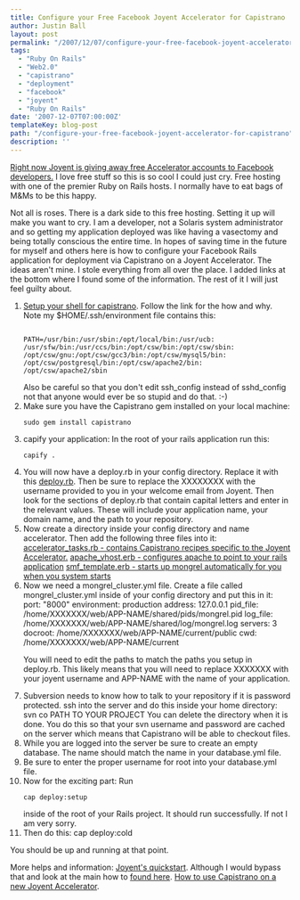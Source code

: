 ```yaml
---
title: Configure your Free Facebook Joyent Accelerator for Capistrano
author: Justin Ball
layout: post
permalink: "/2007/12/07/configure-your-free-facebook-joyent-accelerator-for-capistrano/"
tags:
  - "Ruby On Rails"
  - "Web2.0"
  - "capistrano"
  - "deployment"
  - "facebook"
  - "joyent"
  - "Ruby On Rails"
date: '2007-12-07T07:00:00Z'
templateKey: blog-post
path: "/configure-your-free-facebook-joyent-accelerator-for-capistrano"
description: ''
---
```


<a href="http://www.joyent.com/developers/facebook/">Right now Joyent is giving away free Accelerator accounts to Facebook developers.</a>  I love free stuff so this is so cool I could just cry.  Free hosting with one of the premier Ruby on Rails hosts.  I normally have to eat bags of M&Ms to be this happy.

Not all is roses.  There is a dark side to this free hosting.  Setting it up will make you want to cry.  I am a developer, not a Solaris system administrator and so getting my application deployed was like having a vasectomy and being totally conscious the entire time.  In hopes of saving time in the future for myself and others here is how to configure your Facebook Rails application for deployment via Capistrano on a Joyent Accelerator.  The ideas aren't mine.  I stole everything from all over the place.  I added links at the bottom where I found some of the information.  The rest of it I will just feel guilty about.

<ol>
<li> <a href="http://discuss.joyent.com/viewtopic.php?id=12629">Setup your shell for capistrano</a>.  Follow the link for the how and why.
   Note my $HOME/.ssh/environment file contains this:
    <pre><code class="ruby">
PATH=/usr/bin:/usr/sbin:/opt/local/bin:/usr/ucb:
/usr/sfw/bin:/usr/ccs/bin:/opt/csw/bin:/opt/csw/sbin:
/opt/csw/gnu:/opt/csw/gcc3/bin:/opt/csw/mysql5/bin:
/opt/csw/postgresql/bin:/opt/csw/apache2/bin:
/opt/csw/apache2/sbin
</pre></code>
  Also be careful so that you don't edit ssh_config instead of sshd_config not that anyone would ever be so stupid and do that.  :-)
</li>
<li>
  Make sure you have the Capistrano gem installed on your local machine:
  <pre><code class="ruby">sudo gem install capistrano</pre></code>
</li>
<li>
  capify your application:
   In the root of your rails application run this:
   <pre><code class="ruby">capify .</pre></code>
</li>
<li>
  You will now have a deploy.rb in your config directory.  Replace it with this <a href='http://www.justinball.comdeploy.rb' title='deploy.rb'>deploy.rb</a>.
Then be sure to replace the XXXXXXXX with the username provided to you in your welcome email from Joyent.  Then look for the sections of deploy.rb that contain capital letters and enter in the relevant values.  These will include your application name, your domain name, and the path to your repository.
</li>
<li>
Now create a directory inside your config directory and name accelerator.  Then add the following three files into it:
<a href='http://www.justinball.comaccelerator_tasks.rb' title='accelerator_tasks.rb'>accelerator_tasks.rb - contains Capistrano recipes specific to the Joyent Accelerator.</a>
<a href='http://www.justinball.comapache_vhost.erb' title='apache_vhost.erb'>apache_vhost.erb - configures apache to point to your rails application</a>
<a href='http://www.justinball.comsmf_template.erb' title='smf_template.erb'>smf_template.erb - starts up mongrel automatically for you when you system starts</a>
</li>
<li>
Now we need a mongrel_cluster.yml file.  Create a file called mongrel_cluster.yml inside of your config directory and put this in it:
port: "8000"
environment: production
address: 127.0.0.1
pid_file: /home/XXXXXXX/web/APP-NAME/shared/pids/mongrel.pid
log_file: /home/XXXXXXX/web/APP-NAME/shared/log/mongrel.log
servers: 3
docroot: /home/XXXXXXX/web/APP-NAME/current/public
cwd: /home/XXXXXXX/web/APP-NAME/current

You will need to edit the paths to match the paths you setup in deploy.rb.  This likely means that you will need to replace XXXXXXX with your joyent username and APP-NAME with the name of your application.
</li>
<li>
Subversion needs to know how to talk to your repository if it is password protected.  ssh into the server and do this inside your home directory:
svn co PATH TO YOUR PROJECT
You can delete the directory when it is done.  You do this so that your svn username and password are cached on the server which means that Capistrano will be able to checkout files.
</li>
<li>
While you are logged into the server be sure to create an empty database.  The name should match the name in your database.yml file.
</li>
<li>
Be sure to enter the proper username for root into your database.yml file.
</li>
<li>
Now for the exciting part:
Run <pre><code class="ruby">cap deploy:setup</pre></code> inside of the root of your Rails project.  It should run successfully.  If not I am very sorry.
</li>
<li>
Then do this:
cap deploy:cold
</li>
</ol>
You should be up and running at that point.

More helps and information:
<a href="http://wiki.joyent.com/facebook:kb:faststart">Joyent's quickstart</a>.  Although I would bypass that and look at the main how to <a href="http://wiki.joyent.com/facebook:kb:rails?s=facebook">found here</a>.  <a href="http://wiki.joyent.com/accelerators:deploying_rails_apps?s=capistrano">How to use Capistrano on a new Joyent Accelerator</a>.
